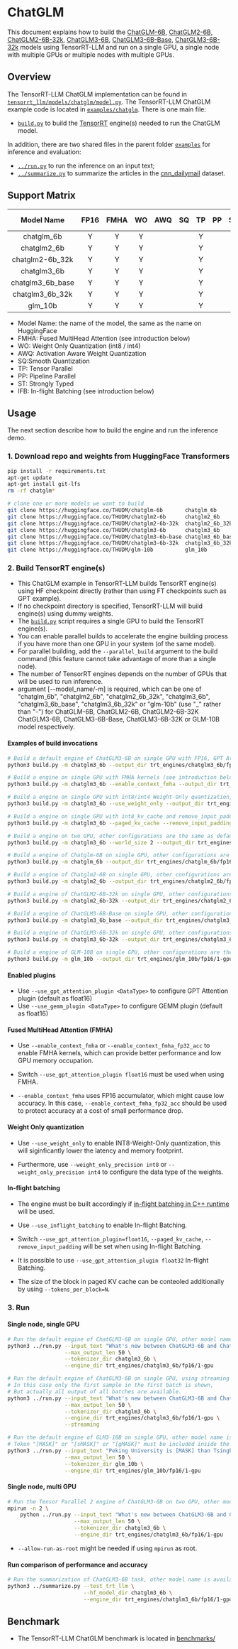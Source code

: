 # ChatGLM

This document explains how to build the [ChatGLM-6B](https://huggingface.co/THUDM/chatglm-6b), [ChatGLM2-6B](https://huggingface.co/THUDM/chatglm2-6b), [ChatGLM2-6B-32k](https://huggingface.co/THUDM/chatglm2-6b-32k), [ChatGLM3-6B](https://huggingface.co/THUDM/chatglm3-6b), [ChatGLM3-6B-Base](https://huggingface.co/THUDM/chatglm3-6b-base), [ChatGLM3-6B-32k](https://huggingface.co/THUDM/chatglm3-6b-32k) models using TensorRT-LLM and run on a single GPU, a single node with multiple GPUs or multiple nodes with multiple GPUs.

## Overview

The TensorRT-LLM ChatGLM implementation can be found in [`tensorrt_llm/models/chatglm/model.py`](../../tensorrt_llm/models/chatglm/model.py).
The TensorRT-LLM ChatGLM example code is located in [`examples/chatglm`](./). There is one main file:

* [`build.py`](./build.py) to build the [TensorRT](https://developer.nvidia.com/tensorrt) engine(s) needed to run the ChatGLM model.

In addition, there are two shared files in the parent folder [`examples`](../) for inference and evaluation:

* [`../run.py`](../run.py) to run the inference on an input text;
* [`../summarize.py`](../summarize.py) to summarize the articles in the [cnn_dailymail](https://huggingface.co/datasets/cnn_dailymail) dataset.

## Support Matrix

|    Model Name    | FP16  | FMHA  |  WO   |  AWQ  |  SQ   |  TP   |  PP   |  ST   | C++ Runtime | benchmark |  IFB  |
| :--------------: | :---: | :---: | :---: | :---: | :---: | :---: | :---: | :---: | :---------: | :-------: | :---: |
|    chatglm_6b    |   Y   |   Y   |   Y   |       |       |   Y   |       |   Y   |      Y      |     Y     |   Y   |
|   chatglm2_6b    |   Y   |   Y   |   Y   |       |       |   Y   |       |   Y   |      Y      |     Y     |   Y   |
| chatglm2-6b_32k  |   Y   |   Y   |   Y   |       |       |   Y   |       |   Y   |      Y      |     Y     |   Y   |
|   chatglm3_6b    |   Y   |   Y   |   Y   |       |       |   Y   |       |   Y   |      Y      |     Y     |   Y   |
| chatglm3_6b_base |   Y   |   Y   |   Y   |       |       |   Y   |       |   Y   |      Y      |     Y     |   Y   |
| chatglm3_6b_32k  |   Y   |   Y   |   Y   |       |       |   Y   |       |   Y   |      Y      |     Y     |   Y   |
|     glm_10b      |   Y   |   Y   |   Y   |       |       |   Y   |       |   Y   |             |           |       |

* Model Name: the name of the model, the same as the name on HuggingFace
* FMHA: Fused MultiHead Attention (see introduction below)
* WO: Weight Only Quantization (int8 / int4)
* AWQ: Activation Aware Weight Quantization
* SQ:Smooth Quantization
* TP: Tensor Parallel
* PP: Pipeline Parallel
* ST: Strongly Typed
* IFB: In-flight Batching (see introduction below)

## Usage

The next section describe how to build the engine and run the inference demo.

### 1. Download repo and weights from HuggingFace Transformers

```bash
pip install -r requirements.txt
apt-get update
apt-get install git-lfs
rm -rf chatglm*

# clone one or more models we want to build
git clone https://huggingface.co/THUDM/chatglm-6b       chatglm_6b
git clone https://huggingface.co/THUDM/chatglm2-6b      chatglm2_6b
git clone https://huggingface.co/THUDM/chatglm2-6b-32k  chatglm2_6b_32k
git clone https://huggingface.co/THUDM/chatglm3-6b      chatglm3_6b
git clone https://huggingface.co/THUDM/chatglm3-6b-base chatglm3_6b_base
git clone https://huggingface.co/THUDM/chatglm3-6b-32k  chatglm3_6b_32k
git clone https://huggingface.co/THUDM/glm-10b          glm_10b
```

### 2. Build TensorRT engine(s)

* This ChatGLM example in TensorRT-LLM builds TensorRT engine(s) using HF checkpoint directly (rather than using FT checkpoints such as GPT example).
* If no checkpoint directory is specified, TensorRT-LLM will build engine(s) using dummy weights.
* The [`build.py`](./build.py) script requires a single GPU to build the TensorRT engine(s).
* You can enable parallel builds to accelerate the engine building process if you have more than one GPU in your system (of the same model).
* For parallel building, add the `--parallel_build` argument to the build command (this feature cannot take advantage of more than a single node).
* The number of TensorRT engines depends on the number of GPUs that will be used to run inference.
* argument [--model_name/-m] is required, which can be one of "chatglm_6b", "chatglm2_6b", "chatglm2_6b_32k", "chatglm3_6b", "chatglm3_6b_base", "chatglm3_6b_32k" or "glm-10b" (use "_" rather than "-") for ChatGLM-6B, ChatGLM2-6B, ChatGLM2-6B-32K ChatGLM3-6B, ChatGLM3-6B-Base, ChatGLM3-6B-32K or GLM-10B model respectively.

#### Examples of build invocations

```bash
# Build a default engine of ChatGLM3-6B on single GPU with FP16, GPT Attention plugin, Gemm plugin, RMS Normolization plugin
python3 build.py -m chatglm3_6b --output_dir trt_engines/chatglm3_6b/fp16/1-gpu

# Build a engine on single GPU with FMHA kernels (see introduction below), other configurations are the same as default example
python3 build.py -m chatglm3_6b --enable_context_fmha --output_dir trt_engines/chatglm3_6b/fp16/1-gpu  # or --enable_context_fmha_fp32_acc

# Build a engine on single GPU with int8/int4 Weight-Only quantization, other configurations are the same as default example
python3 build.py -m chatglm3_6b --use_weight_only --output_dir trt_engines/chatglm3_6b/weight_only/1-gpu  # or --use_weight_only --weight_only_precision int4

# Build a engine on single GPU with int8_kv_cache and remove_input_padding, other configurations are the same as default example
python3 build.py -m chatglm3_6b --paged_kv_cache --remove_input_padding --output_dir trt_engines/chatglm3_6b/fp16/1-gpu

# Build a engine on two GPU, other configurations are the same as default example
python3 build.py -m chatglm3_6b --world_size 2 --output_dir trt_engines/chatglm3_6b/fp16/2-gpu

# Build a engine of Chatglm-6B on single GPU, other configurations are the same as default example
python3 build.py -m chatglm_6b --output_dir trt_engines/chatglm_6b/fp16/1-gpu

# Build a engine of Chatglm2-6B on single GPU, other configurations are the same as default example
python3 build.py -m chatglm2_6b --output_dir trt_engines/chatglm2_6b/fp16/1-gpu

# Build a engine of ChatGLM2-6B-32k on single GPU, other configurations are the same as default example
python3 build.py -m chatglm2_6b-32k --output_dir trt_engines/chatglm2_6b-32k/fp16/1-gpu

# Build a engine of ChatGLM3-6B-Base on single GPU, other configurations are the same as default example
python3 build.py -m chatglm3_6b_base --output_dir trt_engines/chatglm3_6b_base/fp16/1-gpu

# Build a engine of ChatGLM3-6B-32k on single GPU, other configurations are the same as default example
python3 build.py -m chatglm3_6b-32k --output_dir trt_engines/chatglm3_6b-32k/fp16/1-gpu

# Build a engine of GLM-10B on single GPU, other configurations are the same as default example
python3 build.py -m glm_10b --output_dir trt_engines/glm_10b/fp16/1-gpu
```

#### Enabled plugins

* Use `--use_gpt_attention_plugin <DataType>` to configure GPT Attention plugin (default as float16)
* Use `--use_gemm_plugin <DataType>` to configure GEMM plugin (default as float16)

#### Fused MultiHead Attention (FMHA)

* Use `--enable_context_fmha` or `--enable_context_fmha_fp32_acc` to enable FMHA kernels, which can provide better performance and low GPU memory occupation.

* Switch `--use_gpt_attention_plugin float16` must be used when using FMHA.

* `--enable_context_fmha` uses FP16 accumulator, which might cause low accuracy. In this case, `--enable_context_fmha_fp32_acc` should be used to protect accuracy at a cost of small performance drop.

#### Weight Only quantization

* Use `--use_weight_only` to enable INT8-Weight-Only quantization, this will siginficantly lower the latency and memory footprint.

* Furthermore, use `--weight_only_precision int8` or `--weight_only_precision int4` to configure the data type of the weights.

#### In-flight batching

* The engine must be built accordingly if [in-flight batching in C++ runtime](../../docs/in_flight_batching.md) will be used.

* Use `--use_inflight_batching` to enable In-flight Batching.

* Switch `--use_gpt_attention_plugin=float16`, `--paged_kv_cache`, `--remove_input_padding` will be set when using In-flight Batching.

* It is possible to use `--use_gpt_attention_plugin float32` In-flight Batching.

* The size of the block in paged KV cache can be conteoled additionally by using `--tokens_per_block=N`.

### 3. Run

#### Single node, single GPU

```bash
# Run the default engine of ChatGLM3-6B on single GPU, other model name is available if built.
python3 ../run.py --input_text "What's new between ChatGLM3-6B and ChatGLM2-6B?" \
                  --max_output_len 50 \
                  --tokenizer_dir chatglm3_6b \
                  --engine_dir trt_engines/chatglm3_6b/fp16/1-gpu

# Run the default engine of ChatGLM3-6B on single GPU, using streaming output, other model name is available if built.
# In this case only the first sample in the first batch is shown,
# But actually all output of all batches are available.
python3 ../run.py --input_text "What's new between ChatGLM3-6B and ChatGLM2-6B?" \
                  --max_output_len 50 \
                  --tokenizer_dir chatglm3_6b \
                  --engine_dir trt_engines/chatglm3_6b/fp16/1-gpu \
                  --streaming

# Run the default engine of GLM3-10B on single GPU, other model name is available if built.
# Token "[MASK]" or "[sMASK]" or "[gMASK]" must be included inside the prompt as the original model commanded.
python3 ../run.py --input_text "Peking University is [MASK] than Tsinghua Univercity." \
                  --max_output_len 50 \
                  --tokenizer_dir glm_10b \
                  --engine_dir trt_engines/glm_10b/fp16/1-gpu
```

#### Single node, multi GPU

```bash
# Run the Tensor Parallel 2 engine of ChatGLM3-6B on two GPU, other model name is available if built.
mpirun -n 2 \
    python ../run.py --input_text "What's new between ChatGLM3-6B and ChatGLM2-6B?" \
                     --max_output_len 50 \
                     --tokenizer_dir chatglm3_6b \
                     --engine_dir trt_engines/chatglm3_6b/fp16/1-gpu
```

* `--allow-run-as-root` might be needed if using `mpirun` as root.

#### Run comparison of performance and accuracy

```bash
# Run the summarization of ChatGLM3-6B task, other model name is available if built.
python3 ../summarize.py --test_trt_llm \
                        --hf_model_dir chatglm3_6b \
                        --engine_dir trt_engines/chatglm3_6b/fp16/1-gpu
```

## Benchmark

* The TensorRT-LLM ChatGLM benchmark is located in [benchmarks/](../../benchmarks/README.md)
